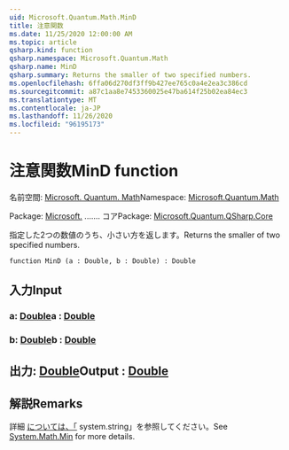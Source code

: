 ```yaml
---
uid: Microsoft.Quantum.Math.MinD
title: 注意関数
ms.date: 11/25/2020 12:00:00 AM
ms.topic: article
qsharp.kind: function
qsharp.namespace: Microsoft.Quantum.Math
qsharp.name: MinD
qsharp.summary: Returns the smaller of two specified numbers.
ms.openlocfilehash: 6ffa06d270df3ff9b427ee765c0a4e2ea3c386cd
ms.sourcegitcommit: a87c1aa8e7453360025e47ba614f25b02ea84ec3
ms.translationtype: MT
ms.contentlocale: ja-JP
ms.lasthandoff: 11/26/2020
ms.locfileid: "96195173"
---
```

# <a name="mind-function"></a><span data-ttu-id="98332-102">注意関数</span><span class="sxs-lookup"><span data-stu-id="98332-102">MinD function</span></span>

<span data-ttu-id="98332-103">名前空間: [Microsoft. Quantum. Math](xref:Microsoft.Quantum.Math)</span><span class="sxs-lookup"><span data-stu-id="98332-103">Namespace: [Microsoft.Quantum.Math](xref:Microsoft.Quantum.Math)</span></span>

<span data-ttu-id="98332-104">Package: [Microsoft.](https://nuget.org/packages/Microsoft.Quantum.QSharp.Core) ....... コア</span><span class="sxs-lookup"><span data-stu-id="98332-104">Package: [Microsoft.Quantum.QSharp.Core](https://nuget.org/packages/Microsoft.Quantum.QSharp.Core)</span></span>


<span data-ttu-id="98332-105">指定した2つの数値のうち、小さい方を返します。</span><span class="sxs-lookup"><span data-stu-id="98332-105">Returns the smaller of two specified numbers.</span></span>

```qsharp
function MinD (a : Double, b : Double) : Double
```


## <a name="input"></a><span data-ttu-id="98332-106">入力</span><span class="sxs-lookup"><span data-stu-id="98332-106">Input</span></span>

### <a name="a--double"></a><span data-ttu-id="98332-107">a: [Double](xref:microsoft.quantum.lang-ref.double)</span><span class="sxs-lookup"><span data-stu-id="98332-107">a : [Double](xref:microsoft.quantum.lang-ref.double)</span></span>




### <a name="b--double"></a><span data-ttu-id="98332-108">b: [Double](xref:microsoft.quantum.lang-ref.double)</span><span class="sxs-lookup"><span data-stu-id="98332-108">b : [Double](xref:microsoft.quantum.lang-ref.double)</span></span>





## <a name="output--double"></a><span data-ttu-id="98332-109">出力: [Double](xref:microsoft.quantum.lang-ref.double)</span><span class="sxs-lookup"><span data-stu-id="98332-109">Output : [Double](xref:microsoft.quantum.lang-ref.double)</span></span>



## <a name="remarks"></a><span data-ttu-id="98332-110">解説</span><span class="sxs-lookup"><span data-stu-id="98332-110">Remarks</span></span>

<span data-ttu-id="98332-111">詳細 [については、「](https://docs.microsoft.com/dotnet/api/system.math.min) system.string」を参照してください。</span><span class="sxs-lookup"><span data-stu-id="98332-111">See [System.Math.Min](https://docs.microsoft.com/dotnet/api/system.math.min) for more details.</span></span>